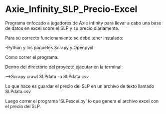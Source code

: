 # Axie_Infinity_SLP_Precio-Excel
Programa enfocado a jugadores de Axie infinity para llevar a cabo una base de datos en excel sobre el SLP y su precio diariamente.

Para su correcto funcionamiento se debe tener instalado:

-Python y los paquetes Scrapy y Openpyxl

Como correr el programa:

Dentro del directorio del proyecto ejecutar en la terminal:


-->Scrapy crawl SLPdata -o SLPdata.csv 


Lo que hace es guardar el precio del SLP en un archivo de texto llamado SLPdata.csv


Luego correr el programa 'SLPexcel.py' lo que genera el archivo excel con el precio del SLP.
